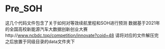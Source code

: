 # Pre_SOH
这几个代码文件包含了关于如何对等效续航里程和SOH进行预测
数据基于2021年的全国高校新能源汽车大数据创新创业大赛http://www.ncbdc.top/competition/innovate?coid=48
请将对应的文件解压完之后放置于同级目录的data文件夹下
